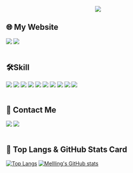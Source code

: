 <div align="center"><img src="https://github.com/user-attachments/assets/4769d902-01f2-47ec-a652-9918689e4379" /></div>  

## 🌐 My Website
[<img src="https://img.shields.io/badge/Notion-000000?style=for-the-badge&logo=Notion&logoColor=white">](https://evanescent-field-c88.notion.site/11ae7699000180aaa5e8cf327d178df2?pvs=4) [<img src="https://img.shields.io/badge/GitHub-181717?style=for-the-badge&logo=GitHub&logoColor=white">](https://github.com/Mellling)
<br/> <br/>

## 🛠️Skill
<img src="https://img.shields.io/badge/-C%23-711a86?logo=Csharp&style=for-the-badge&logoColor=white"> <img src="https://img.shields.io/badge/Unity-FFFFFF.svg?style=for-the-badge&logo=Unity&logoColor=black" /> <img src="https://img.shields.io/badge/GitHub-181717?style=for-the-badge&logo=GitHub&logoColor=white"> <img src="https://img.shields.io/badge/-Fork-38b6ff?logo=Fork&style=for-the-badge&logoColor=white"> <img src="https://img.shields.io/badge/Git-F05032?style=for-the-badge&logo=Git&logoColor=white"> <img src="https://img.shields.io/badge/Photon-004480?style=for-the-badge&logo=Photon&logoColor=61DAFB"> <img src="https://img.shields.io/badge/Firebase-DD2C00?style=for-the-badge&logo=Firebase&logoColor=white"> <img src="https://img.shields.io/badge/asana-F06A6A?style=for-the-badge&logo=asana&logoColor=white"> <img src="https://img.shields.io/badge/jira-0052CC?style=for-the-badge&logo=jira&logoColor=white"> <img src="https://img.shields.io/badge/slack-4A154B?style=for-the-badge&logo=slack&logoColor=white"> 
<br/> <br/>

## 📮 Contact Me
<a href="mailto:bluebell1183@gmail.com"><img src="https://img.shields.io/badge/Gmail-EA4335?style=for-the-badge&logo=Gmail&logoColor=white"></a>
[<img src="https://img.shields.io/badge/Instagram-E4405F?style=for-the-badge&logo=Instagram&logoColor=white">](https://www.instagram.com/flamme_1183/)
<br/> <br/>

## 📍 Top Langs & GitHub Stats Card
[![Top Langs](https://github-readme-stats.vercel.app/api/top-langs/?username=Mellling&layout=donut&theme=buefy&&bg_color=00000000&&icon_color=9face1&&hide_border=true)](https://github.com/Mellling/github-readme-stats) [![Mellling's GitHub stats](https://github-readme-stats.vercel.app/api?username=Mellling&include_all_commits=true&theme=buefy&&hide_border=true&&count_private=true&&bg_color=00000000)](https://github.com/Mellling/github-readme-stats)
